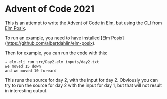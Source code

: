 # Advent of Code 2021

This is an attempt to write the Advent of Code in Elm, but using the CLI from [Elm Posix](https://github.com/albertdahlin/elm-posix).

To run an example, you need to have installed [Elm Posix] (https://github.com/albertdahlin/elm-posix).


Then for example, you can run the code with this:

```
→ elm-cli run src/Day2.elm inputs/day2.txt
we moved 15 down
and we moved 10 forward
```

This runs the source for day 2, with the input for day 2. Obviously you can try to run the source for day 2 with the input for day 1, but that will not result in interesting output.
